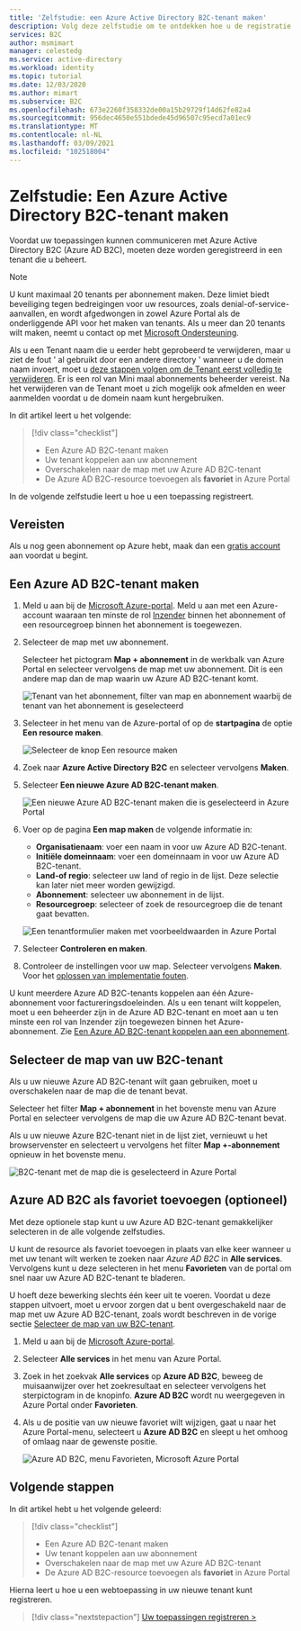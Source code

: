 ```yaml
---
title: 'Zelfstudie: een Azure Active Directory B2C-tenant maken'
description: Volg deze zelfstudie om te ontdekken hoe u de registratie van uw toepassingen kunt voorbereiden door een Azure Active Directory B2C-tenant te maken met behulp van Azure Portal.
services: B2C
author: msmimart
manager: celestedg
ms.service: active-directory
ms.workload: identity
ms.topic: tutorial
ms.date: 12/03/2020
ms.author: mimart
ms.subservice: B2C
ms.openlocfilehash: 673e2260f358332de00a15b29729f14d62fe82a4
ms.sourcegitcommit: 956dec4650e551bdede45d96507c95ecd7a01ec9
ms.translationtype: MT
ms.contentlocale: nl-NL
ms.lasthandoff: 03/09/2021
ms.locfileid: "102518004"
---
```

# <a name="tutorial-create-an-azure-active-directory-b2c-tenant"></a>Zelfstudie: Een Azure Active Directory B2C-tenant maken

Voordat uw toepassingen kunnen communiceren met Azure Active Directory B2C (Azure AD B2C), moeten deze worden geregistreerd in een tenant die u beheert. 

> [!NOTE]
> U kunt maximaal 20 tenants per abonnement maken. Deze limiet biedt beveiliging tegen bedreigingen voor uw resources, zoals denial-of-service-aanvallen, en wordt afgedwongen in zowel Azure Portal als de onderliggende API voor het maken van tenants. Als u meer dan 20 tenants wilt maken, neemt u contact op met [Microsoft Ondersteuning](support-options.md).
> 
> Als u een Tenant naam die u eerder hebt geprobeerd te verwijderen, maar u ziet de fout ' al gebruikt door een andere directory ' wanneer u de domein naam invoert, moet u [deze stappen volgen om de Tenant eerst volledig te verwijderen](https://docs.microsoft.com/azure/active-directory-b2c/faq?tabs=app-reg-ga#how-do-i-delete-my-azure-ad-b2c-tenant). Er is een rol van Mini maal abonnements beheerder vereist. Na het verwijderen van de Tenant moet u zich mogelijk ook afmelden en weer aanmelden voordat u de domein naam kunt hergebruiken.

In dit artikel leert u het volgende:

> [!div class="checklist"]
> * Een Azure AD B2C-tenant maken
> * Uw tenant koppelen aan uw abonnement
> * Overschakelen naar de map met uw Azure AD B2C-tenant
> * De Azure AD B2C-resource toevoegen als **favoriet** in Azure Portal

In de volgende zelfstudie leert u hoe u een toepassing registreert.

## <a name="prerequisites"></a>Vereisten

Als u nog geen abonnement op Azure hebt, maak dan een [gratis account](https://azure.microsoft.com/free/?WT.mc_id=A261C142F) aan voordat u begint.

## <a name="create-an-azure-ad-b2c-tenant"></a>Een Azure AD B2C-tenant maken

1. Meld u aan bij de [Microsoft Azure-portal](https://portal.azure.com/). Meld u aan met een Azure-account waaraan ten minste de rol [Inzender](../role-based-access-control/built-in-roles.md) binnen het abonnement of een resourcegroep binnen het abonnement is toegewezen.

1. Selecteer de map met uw abonnement.

    Selecteer het pictogram **Map + abonnement** in de werkbalk van Azure Portal en selecteer vervolgens de map met uw abonnement. Dit is een andere map dan de map waarin uw Azure AD B2C-tenant komt.

    ![Tenant van het abonnement, filter van map en abonnement waarbij de tenant van het abonnement is geselecteerd](media/tutorial-create-tenant/portal-01-pick-directory.png)

1. Selecteer in het menu van de Azure-portal of op de **startpagina** de optie **Een resource maken**.

   ![Selecteer de knop Een resource maken](media/tutorial-create-tenant/create-a-resource.png)

1. Zoek naar **Azure Active Directory B2C** en selecteer vervolgens **Maken**.
2. Selecteer **Een nieuwe Azure AD B2C-tenant maken**.

    ![Een nieuwe Azure AD B2C-tenant maken die is geselecteerd in Azure Portal](media/tutorial-create-tenant/portal-02-create-tenant.png)

1. Voer op de pagina **Een map maken** de volgende informatie in:

   - **Organisatienaam**: voer een naam in voor uw Azure AD B2C-tenant.
   - **Initiële domeinnaam**: voer een domeinnaam in voor uw Azure AD B2C-tenant.
   - **Land-of regio**: selecteer uw land of regio in de lijst. Deze selectie kan later niet meer worden gewijzigd.
   - **Abonnement**: selecteer uw abonnement in de lijst.
   - **Resourcegroep**: selecteer of zoek de resourcegroep die de tenant gaat bevatten.

    ![Een tenantformulier maken met voorbeeldwaarden in Azure Portal](media/tutorial-create-tenant/review-and-create-tenant.png)

1. Selecteer **Controleren en maken**.
1. Controleer de instellingen voor uw map. Selecteer vervolgens **Maken**. Voor het [oplossen van implementatie fouten](../azure-resource-manager/templates/common-deployment-errors.md).

U kunt meerdere Azure AD B2C-tenants koppelen aan één Azure-abonnement voor factureringsdoeleinden. Als u een tenant wilt koppelen, moet u een beheerder zijn in de Azure AD B2C-tenant en moet aan u ten minste een rol van Inzender zijn toegewezen binnen het Azure-abonnement. Zie [Een Azure AD B2C-tenant koppelen aan een abonnement](billing.md#link-an-azure-ad-b2c-tenant-to-a-subscription).

## <a name="select-your-b2c-tenant-directory"></a>Selecteer de map van uw B2C-tenant

Als u uw nieuwe Azure AD B2C-tenant wilt gaan gebruiken, moet u overschakelen naar de map die de tenant bevat.

Selecteer het filter **Map + abonnement** in het bovenste menu van Azure Portal en selecteer vervolgens de map die uw Azure AD B2C-tenant bevat.

Als u uw nieuwe Azure B2C-tenant niet in de lijst ziet, vernieuwt u het browservenster en selecteert u vervolgens het filter **Map +-abonnement** opnieuw in het bovenste menu.

![B2C-tenant met de map die is geselecteerd in Azure Portal](media/tutorial-create-tenant/portal-07-select-tenant-directory.png)

## <a name="add-azure-ad-b2c-as-a-favorite-optional"></a>Azure AD B2C als favoriet toevoegen (optioneel)

Met deze optionele stap kunt u uw Azure AD B2C-tenant gemakkelijker selecteren in de alle volgende zelfstudies.

U kunt de resource als favoriet toevoegen in plaats van elke keer wanneer u met uw tenant wilt werken te zoeken naar *Azure AD B2C* in **Alle services**. Vervolgens kunt u deze selecteren in het menu **Favorieten** van de portal om snel naar uw Azure AD B2C-tenant te bladeren.

U hoeft deze bewerking slechts één keer uit te voeren. Voordat u deze stappen uitvoert, moet u ervoor zorgen dat u bent overgeschakeld naar de map met uw Azure AD B2C-tenant, zoals wordt beschreven in de vorige sectie [Selecteer de map van uw B2C-tenant](#select-your-b2c-tenant-directory).

1. Meld u aan bij de [Microsoft Azure-portal](https://portal.azure.com).
1. Selecteer **Alle services** in het menu van Azure Portal.
1. Zoek in het zoekvak **Alle services** op **Azure AD B2C**, beweeg de muisaanwijzer over het zoekresultaat en selecteer vervolgens het sterpictogram in de knopinfo. **Azure AD B2C** wordt nu weergegeven in Azure Portal onder **Favorieten**.
1. Als u de positie van uw nieuwe favoriet wilt wijzigen, gaat u naar het Azure Portal-menu, selecteert u **Azure AD B2C** en sleept u het omhoog of omlaag naar de gewenste positie.

    ![Azure AD B2C, menu Favorieten, Microsoft Azure Portal](media/tutorial-create-tenant/portal-08-b2c-favorite.png)

## <a name="next-steps"></a>Volgende stappen

In dit artikel hebt u het volgende geleerd:

> [!div class="checklist"]
> * Een Azure AD B2C-tenant maken
> * Uw tenant koppelen aan uw abonnement
> * Overschakelen naar de map met uw Azure AD B2C-tenant
> * De Azure AD B2C-resource toevoegen als **favoriet** in Azure Portal

Hierna leert u hoe u een webtoepassing in uw nieuwe tenant kunt registreren.

> [!div class="nextstepaction"]
> [Uw toepassingen registreren >](tutorial-register-applications.md)
